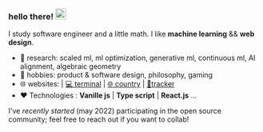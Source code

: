 ### hello there! <img src="https://media.giphy.com/media/hvRJCLFzcasrR4ia7z/giphy.gif" width="22">

I study  software engineer and a little math. I like **machine learning** && **web design**.

- 🔭 research: scaled ml, ml optimization, generative ml, continuous ml, AI alignment, algebraic geometry
- 🌱 hobbies: product &amp; software design, philosophy, gaming
- 🌐 websites: | [💻 terminal](https://cveinnt.com) | [🌐 country](https://rest-country-eight.vercel.app/) | [🔭tracker](https://ip-adresse.vercel.app)
- ❤ Technologies  : **Vanille js** | **Type script** | **React.js** ...

I've _recently started_ (may 2022) participating in the open source community; feel free to reach out if you want to collab!


